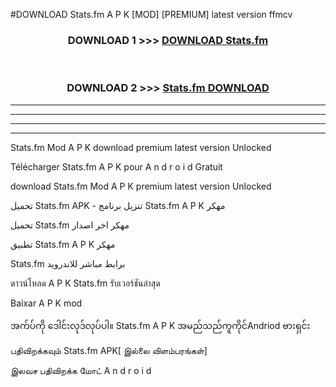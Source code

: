 #DOWNLOAD Stats.fm  A P K [MOD] [PREMIUM] latest version ffmcv



<div align="center">

<h3>DOWNLOAD 1 >>> <a href="https://teeasianyam.web.app?sq=Stats.fm ">DOWNLOAD Stats.fm  </a></h3><br>

<h3>DOWNLOAD 2 >>> <a href="https://teeasianyam.web.app?sq=Stats.fm  ">Stats.fm   DOWNLOAD </a></h3>

</div>


----------------------------------------------------------

----------------------------------------------------------

----------------------------------------------------------

----------------------------------------------------------


Stats.fm   Mod A P K download premium latest version Unlocked

Télécharger Stats.fm   A P K pour A n d r o i d Gratuit

download Stats.fm   Mod A P K premium latest version Unlocked

تحميل Stats.fm   APK - تنزيل برنامج Stats.fm   A P K مهكر

تحميل Stats.fm   مهكر اخر اصدار

تطبيق Stats.fm   A P K مهكر

Stats.fm   برابط مباشر للاندرويد

ดาวน์โหลด A P K Stats.fm   รับเวอร์ชันล่าสุด

Baixar A P K mod

အက်ပ်ကို ဒေါင်းလုဒ်လုပ်ပါ။ Stats.fm   A P K အမည်သည်ကူကိုင်Andriod ဗားရှင်း

பதிவிறக்கவும் Stats.fm   APK[ இல்லை விளம்பரங்கள்] 
 
இலவச பதிவிறக்க மோட் A n d r o i d



